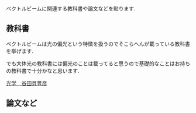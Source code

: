 ベクトルビームに関連する教科書や論文などを貼ります.

## 教科書

ベクトルビームは光の偏光という特徴を扱うのでそこらへんが載っている教科書を挙げます.

でも大体光の教科書には偏光のことは載ってると思うので基礎的なことはお持ちの教科書で十分かなと思います.

[光学　谷田貝豊彦](https://www.asakura.co.jp/detail.php?book_code=13121)

## 論文など
